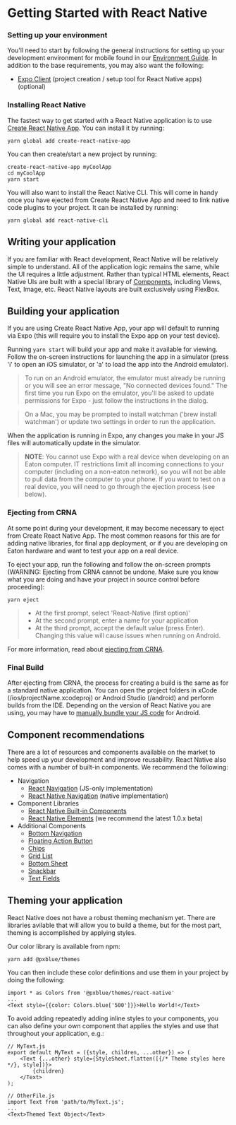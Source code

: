 # Getting Started with React Native

### Setting up your environment
You'll need to start by following the general instructions for setting up your development environment for mobile found in our [Environment Guide](/development/environment). In addition to the base requirements, you may also want the following:

- [Expo Client](https://expo.io/learn) (project creation / setup tool for React Native apps)(optional)

### Installing React Native

The fastest way to get started with a React Native application is to use [Create React Native App](https://github.com/react-community/create-react-native-app). You can install it by running:

```
yarn global add create-react-native-app
```

You can then create/start a new project by running:

```
create-react-native-app myCoolApp
cd myCoolApp
yarn start
```

You will also want to install the React Native CLI. This will come in handy once you have ejected from Create React Native App and need to link native code plugins to your project. It can be installed by running:

```
yarn global add react-native-cli
```

## Writing your application
If you are familiar with React development, React Native will be relatively simple to understand. All of the application logic remains the same, while the UI requires a little adjustment. Rather than typical HTML elements, React Native UIs are built with a special library of [Components](https://facebook.github.io/react-native/docs/components-and-apis), including Views, Text, Image, etc. React Native layouts are built exclusively using FlexBox.

## Building your application
If you are using Create React Native App, your app will default to running via Expo (this will require you to install the Expo app on your test device).

Running ```yarn start``` will build your app and make it available for viewing. Follow the on-screen instructions for launching the app in a simulator (press 'i' to open an iOS simulator, or 'a' to load the app into the Android emulator).

>To run on an Android emulator, the emulator must already be running or you will see an error message, "No connected devices found." The first time you run Expo on the emulator, you'll be asked to update permissions for Expo - just follow the instructions in the dialog.

>On a Mac, you may be prompted to install watchman ('brew install watchman') or update two settings in order to run the application.

When the application is running in Expo, any changes you make in your JS files will automatically update in the simulator.

>**NOTE**: You cannot use Expo with a real device when developing on an Eaton computer. IT restrictions limit all incoming connections to your computer (including on a non-eaton network), so you will not be able to pull data from the computer to your phone. If you want to test on a real device, you will need to go through the ejection process (see below).

### Ejecting from CRNA
At some point during your development, it may become necessary to eject from Create React Native App. The most common reasons for this are for adding native libraries, for final app deployment, or if you are developing on Eaton hardware and want to test your app on a real device. 

To eject your app, run the following and follow the on-screen prompts (WARNING: Ejecting from CRNA cannot be undone. Make sure you know what you are doing and have your project in source control before proceeding):

```
yarn eject
```

> * At the first prompt, select 'React-Native (first option)'
> * At the second prompt, enter a name for your application
> * At the third prompt, accept the default value (press Enter). Changing this value will cause issues when running on Android.

For more information, read about [ejecting from CRNA](https://github.com/react-community/create-react-native-app/blob/master/EJECTING.md).

### Final Build
After ejecting from CRNA, the process for creating a build is the same as for a standard native application. You can open the project folders in xCode (/ios/projectName.xcodeproj) or Android Studio (/android) and perform builds from the IDE. Depending on the version of React Native you are using, you may have to [manually bundle your JS code](https://stackoverflow.com/questions/44446523/unable-to-load-script-from-assets-index-android-bundle-on-windows) for Android.

## Component recommendations
There are a lot of resources and components available on the market to help speed up your development and improve reusability. React Native also comes with a number of built-in components. We recommend the following:
- Navigation
    - [React Navigation](https://reactnavigation.org/) (JS-only implementation)
    - [React Native Navigation](https://wix.github.io/react-native-navigation/#/) (native implementation)
- Component Libraries
    - [React Native Built-in Components](https://facebook.github.io/react-native/docs/components-and-apis.html)
    - [React Native Elements](https://react-native-training.github.io/react-native-elements/) (we recommend the latest 1.0.x beta)
- Additional Components
    - [Bottom Navigation](https://github.com/tomzaku/react-native-material-bottom-navigation-performance)
    - [Floating Action Button](https://github.com/mastermoo/react-native-action-button)
    - [Chips](https://github.com/prscX/react-native-chip-view#readme)
    - [Grid List](https://github.com/gusgard/react-native-grid-list)
    - [Bottom Sheet](https://github.com/cesardeazevedo/react-native-bottom-sheet-behavior)
    - [Snackbar](https://github.com/cooperka/react-native-snackbar)
    - [Text Fields](https://github.com/n4kz/react-native-material-textfield)


## Theming your application
React Native does not have a robust theming mechanism yet. There are libraries avilable that will allow you to build a theme, but for the most part, theming is accomplished by applying styles.

Our color library is available from npm:

```
yarn add @pxblue/themes
```

You can then include these color definitions and use them in your project by doing the following:
```
import * as Colors from '@pxblue/themes/react-native'
...
<Text style={{color: Colors.blue['500']}}>Hello World!</Text>
```

To avoid adding repeatedly adding inline styles to your components, you can also define your own component that applies the styles and use that throughout your application, e.g.:

```
// MyText.js
export default MyText = ({style, children, ...other}) => (
    <Text {...other} style={StyleSheet.flatten([{/* Theme styles here */}, style])}>
        {children}
    </Text>
);

// OtherFile.js
import Text from 'path/to/MyText.js';
...
<Text>Themed Text Object</Text>
```

